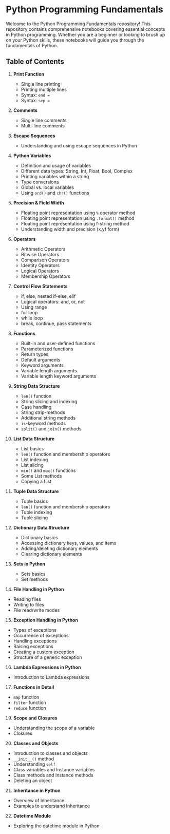 # Python Programming Fundamentals

Welcome to the Python Programming Fundamentals repository! This repository contains comprehensive notebooks covering essential concepts in Python programming. Whether you are a beginner or looking to brush up on your Python skills, these notebooks will guide you through the fundamentals of Python.

## Table of Contents

1. **Print Function**
   - Single line printing
   - Printing multiple lines
   - Syntax: `end = `
   - Syntax: `sep = `

2. **Comments**
   - Single line comments
   - Multi-line comments

3. **Escape Sequences**
   - Understanding and using escape sequences in Python

4. **Python Variables**
   - Definition and usage of variables
   - Different data types: String, Int, Float, Bool, Complex
   - Printing variables within a string
   - Type conversions
   - Global vs. local variables
   - Using `ord()` and `chr()` functions

5. **Precision & Field Width**
   - Floating point representation using `%` operator method
   - Floating point representation using `.format()` method
   - Floating point representation using f-string method
   - Understanding width and precision (x.yf form)

6. **Operators**
   - Arithmetic Operators
   - Bitwise Operators
   - Comparison Operators
   - Identity Operators
   - Logical Operators
   - Membership Operators

7. **Control Flow Statements**
   - if, else, nested if-else, elif
   - Logical operators: and, or, not
   - Using range
   - for loop
   - while loop
   - break, continue, pass statements

8. **Functions**
   - Built-in and user-defined functions
   - Parameterized functions
   - Return types
   - Default arguments
   - Keyword arguments
   - Variable length arguments
   - Variable length keyword arguments

9. **String Data Structure**
   - `len()` function
   - String slicing and indexing
   - Case handling
   - String strip-methods
   - Additional string methods
   - `is`-keyword methods
   - `split()` and `join()` methods

10. **List Data Structure**
    - List basics
    - `len()` function and membership operators
    - List indexing
    - List slicing
    - `min()` and `max()` functions
    - Some List methods
    - Copying a List

11. **Tuple Data Structure**
    - Tuple basics
    - `len()` function and membership operators
    - Tuple indexing
    - Tuple slicing

12. **Dictionary Data Structure**
    - Dictionary basics
    - Accessing dictionary keys, values, and items
    - Adding/deleting dictionary elements
    - Clearing dictionary elements

13. **Sets in Python**
    - Sets basics
    - Set methods

14. **File Handling in Python**
   - Reading files
   - Writing to files
   - File read/write modes

15. **Exception Handling in Python**
   - Types of exceptions
   - Occurrence of exceptions
   - Handling exceptions
   - Raising exceptions
   - Creating a custom exception
   - Structure of a generic exception

16. **Lambda Expressions in Python**
   - Introduction to Lambda expressions

17. **Functions in Detail**
   - `map` function
   - `filter` function
   - `reduce` function

19. **Scope and Closures**
   - Understanding the scope of a variable
   - Closures

20. **Classes and Objects**
   - Introduction to classes and objects
   - `__init__()` method
   - Understanding `self`
   - Class variables and Instance variables
   - Class methods and Instance methods
   - Deleting an object

21. **Inheritance in Python**
   - Overview of Inheritance
   - Examples to understand Inheritance

22. **Datetime Module**
   - Exploring the datetime module in Python

